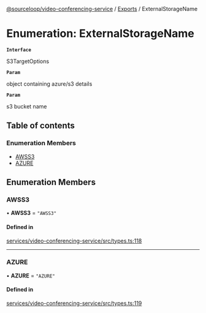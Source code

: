 [@sourceloop/video-conferencing-service](../README.md) / [Exports](../modules.md) / ExternalStorageName

# Enumeration: ExternalStorageName

**`Interface`**

S3TargetOptions

**`Param`**

object containing azure/s3 details

**`Param`**

s3 bucket name

## Table of contents

### Enumeration Members

- [AWSS3](ExternalStorageName.md#awss3)
- [AZURE](ExternalStorageName.md#azure)

## Enumeration Members

### AWSS3

• **AWSS3** = ``"AWSS3"``

#### Defined in

[services/video-conferencing-service/src/types.ts:118](https://github.com/sourcefuse/loopback4-microservice-catalog/blob/00e854d46/services/video-conferencing-service/src/types.ts#L118)

___

### AZURE

• **AZURE** = ``"AZURE"``

#### Defined in

[services/video-conferencing-service/src/types.ts:119](https://github.com/sourcefuse/loopback4-microservice-catalog/blob/00e854d46/services/video-conferencing-service/src/types.ts#L119)
